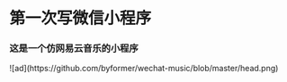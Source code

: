 <h1>第一次写微信小程序</h1>
<h3>这是一个仿网易云音乐的小程序</h3>
![ad](https://github.com/byformer/wechat-music/blob/master/head.png)
